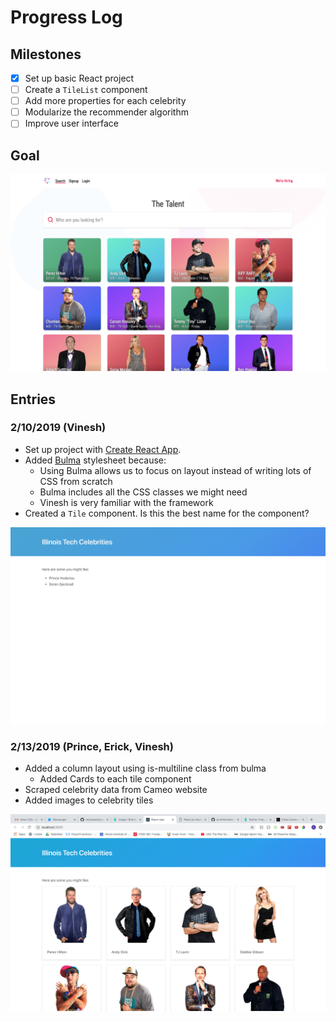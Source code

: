 # Progress Log

## Milestones

- [x] Set up basic React project
- [ ] Create a `TileList` component
- [ ] Add more properties for each celebrity
- [ ] Modularize the recommender algorithm
- [ ] Improve user interface

## Goal

![Target Webpage](media/target-no-column.png)

## Entries

### 2/10/2019 (Vinesh)

- Set up project with [Create React App](https://github.com/facebook/create-react-app).
- Added [Bulma](https://bulma.io/) stylesheet because:
    - Using Bulma allows us to focus on layout instead of writing lots of CSS from scratch
    - Bulma includes all the CSS classes we might need
    - Vinesh is very familiar with the framework
- Created a `Tile` component. Is this the best name for the component?

![Progress on 2/10](media/screenshot-0210.png)

### 2/13/2019 (Prince, Erick, Vinesh)

- Added a column layout using is-multiline class from bulma
    - Added Cards to each tile component
- Scraped celebrity data from Cameo website
- Added images to celebrity tiles

![Progress on 2/13](media/screenshot-0213.png)




